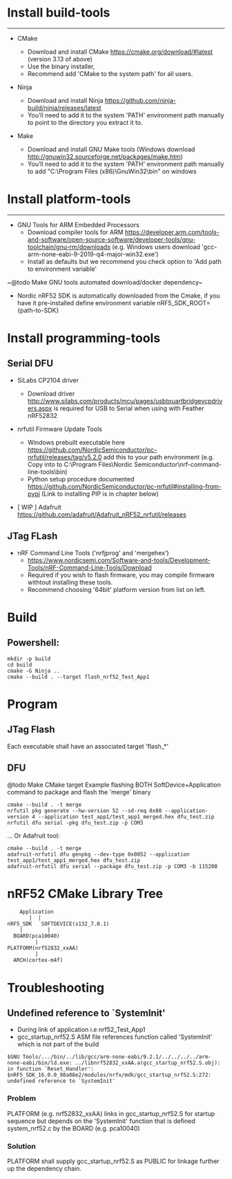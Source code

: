 # Install build-tools
-----------------------

* CMake
    - Download and install CMake https://cmake.org/download/#latest (version 3.13 of above)
    - Use the binary installer,
    - Recommend add 'CMake to the system path' for all users.

* Ninja
    - Download and install Ninja https://github.com/ninja-build/ninja/releases/latest
    - You’ll need to add it to the system 'PATH' environment path manually to point to the directory you extract it to. 

* Make
    - Download and install GNU Make tools (Windows download http://gnuwin32.sourceforge.net/packages/make.htm)
    - You’ll need to add it to the system 'PATH' environment path manually to add "C:\Program Files (x86)\GnuWin32\bin" on windows
   
# Install platform-tools
-----------------------

* GNU Tools for ARM Embedded Processors
    - Download compiler tools for ARM https://developer.arm.com/tools-and-software/open-source-software/developer-tools/gnu-toolchain/gnu-rm/downloads
(e.g. Windows users download 'gcc-arm-none-eabi-9-2019-q4-major-win32.exe')
    - Install as defaults but we recommend you check option to 'Add path to environment variable'
 
 ~@todo Make GNU tools automated download/docker dependency~
    
 * Nordic nRF52 SDK is automatically downloaded from the Cmake, if you have it pre-installed define environment variable nRF5_SDK_ROOT={path-to-SDK}
 
 
# Install programming-tools

## Serial DFU
* SiLabs CP2104 driver
    - Download driver http://www.silabs.com/products/mcu/pages/usbtouartbridgevcpdrivers.aspx is required for USB to Serial when using with Feather nRF52832
    
* nrfutil Firmware Update Tools
    - Windows prebuilt executable here https://github.com/NordicSemiconductor/pc-nrfutil/releases/tag/v5.2.0 add this to your path environment (e.g. Copy into to C:\Program Files\Nordic Semiconductor\nrf-command-line-tools\bin)
    - Python setup procedure documented https://github.com/NordicSemiconductor/pc-nrfutil#installing-from-pypi (Link to installing PIP is in chapter below)
 
* [ WIP ] Adafruit https://github.com/adafruit/Adafruit_nRF52_nrfutil/releases

## JTag FLash
* nRF Command Line Tools ('nrfjprog' and 'mergehex')
    - https://www.nordicsemi.com/Software-and-tools/Development-Tools/nRF-Command-Line-Tools/Download
    - Required if you wish to flash firmware, you may compile firmware withtout installing these tools.
    - Recommend choosing '64bit' platform version from list on left. 
    
# Build

## Powershell: 

```
mkdir -p build
cd build
cmake -G Ninja ..
cmake --build . --target flash_nrf52_Test_App1
```

# Program
## JTag Flash
Each executable shall have an associated target 'flash_*' 

## DFU
@todo Make CMake target
Example flashing BOTH SoftDevice+Application command to package and flash the 'merge' binary
```
cmake --build . -t merge
nrfutil pkg generate --hw-version 52 --sd-req 0x80 --application-version 4 --application test_app1/test_app1_merged.hex dfu_test.zip
nrfutil dfu serial -pkg dfu_test.zip -p COM3
```
... Or Adafruit tool:
```
cmake --build . -t merge
adafruit-nrfutil dfu genpkg --dev-type 0x0052 --application test_app1/test_app1_merged.hex dfu_test.zip
adafruit-nrfutil dfu serial --package dfu_test.zip -p COM3 -b 115200
```


# nRF52 CMake Library Tree
```
    Application
       |  |
nRF5_SDK   SOFTDEVICE(s132_7.0.1)
    |        |  
  BOARD(pca10040) 
         |
PLATFORM(nrf52832_xxAA) 
         |
  ARCH(cortex-m4f)
```

# Troubleshooting

## Undefined reference to `SystemInit'
* During link of application i.e nrf52_Test_App1
* gcc_startup_nrf52.S ASM file references function called 'SystemInit' which is not part of the build
```
$GNU Tools/.../bin/../lib/gcc/arm-none-eabi/9.2.1/../../../../arm-none-eabi/bin/ld.exe: ../libnrf52832_xxAA.a(gcc_startup_nrf52.S.obj): in function `Reset_Handler':
$nRF5_SDK_16.0.0_98a08e2/modules/nrfx/mdk/gcc_startup_nrf52.S:272: undefined reference to `SystemInit'
```
### Problem
PLATFORM (e.g. nrf52832_xxAA) links in gcc_startup_nrf52.S for startup sequence but depends on the 'SystemInit' function that is defined  system_nrf52.c by the BOARD (e.g. pca10040)

### Solution
PLATFORM shall supply gcc_startup_nrf52.S as PUBLIC for linkage further up the dependency chain.